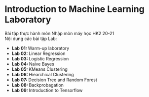 # Introduction to Machine Learning Laboratory
Bài tập thực hành môn Nhập môn máy học HK2 20-21 <br/>
Nội dung các bài tập Lab:
<ul>
  <li> <b> Lab 01: </b> Warm-up laboratory </li>
  <li> <b> Lab 02: </b> Linear Regression </li>
  <li> <b> Lab 03: </b> Logistic Regression </li>
  <li> <b> Lab 04: </b> Naive Bayes </li>
  <li> <b> Lab 05: </b> KMeans Clustering </li>
  <li> <b> Lab 06: </b> Hiearchical Clustering </li>
  <li> <b> Lab 07: </b> Decision Tree and Random Forest </li>
  <li> <b> Lab 08: </b> Backprobagation </li>
  <li> <b> Lab 09: </b> Introduction to Tensorflow </li>
</ul>
